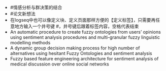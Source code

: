 - #情感分析与群决策的结合
- #论文新想法
- 在logseq中也可以像定义块、定义页面那样方便的【定义标签】，只需要再任意地方输入一个井号键 \#，井号键后跟着标签内容，空格代表结束
- An automatic procedure to create fuzzy ontologies from users’ opinions using sentiment analysis procedures and multi-granular fuzzy linguistic modelling methods
- A dynamic group decision making process for high number of alternatives using hesitant Fuzzy Ontologies and sentiment analysis
- Fuzzy based feature engineering architecture for sentiment analysis of medical discussion over online social networks